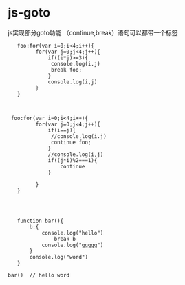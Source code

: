 # js-goto
js实现部分goto功能 （continue,break）语句可以都带一个标签



        
       foo:for(var i=0;i<4;i++){
             for(var j=0;j<4;j++){
                 if((i*j)>=3){
                  console.log(i.j)
                  break foo;
                 }
                 console.log(i,j)
             }
       }


        
     foo:for(var i=0;i<4;i++){
             for(var j=0;j<4;j++){
                 if(i==j){
                  //console.log(i.j)
                  continue foo;
                 }
                 //console.log(i,j)
                 if((j*i)%2===1){
                     continue
                 }

             }
       }
      



       function bar(){
           b:{
               console.log("hello")
                   break b
               console.log("ggggg")
           }
           console.log("word")
       }

    bar()  // hello word
